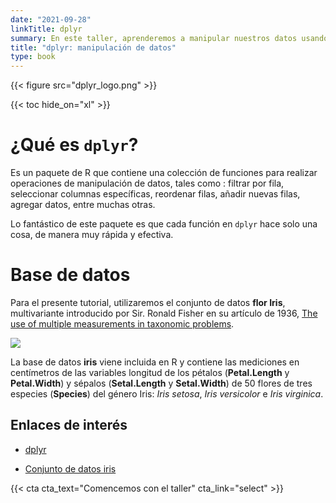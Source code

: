 ```yaml
---
date: "2021-09-28"
linkTitle: dplyr
summary: En este taller, aprenderemos a manipular nuestros datos usando el paquete `dplyr`.
title: "dplyr: manipulación de datos"
type: book
---
```


{{< figure src="dplyr_logo.png" >}}

{{< toc hide_on="xl" >}}

# ¿Qué es `dplyr`?

Es un paquete de R que contiene una colección de funciones para realizar operaciones de manipulación de datos, tales como : filtrar por fila, seleccionar columnas específicas, reordenar filas, añadir nuevas filas, agregar datos, entre muchas otras.

Lo fantástico de este paquete es que cada función en `dplyr` hace solo una cosa, de manera muy rápida y efectiva.


# Base de datos

Para el presente tutorial, utilizaremos el conjunto de datos **flor Iris**,  multivariante introducido por Sir. Ronald Fisher en su artículo de 1936, [The use of multiple measurements in taxonomic problems](https://onlinelibrary.wiley.com/doi/10.1111/j.1469-1809.1936.tb02137.x).


![](/courses/ggplot2/scatterplot_files/iris.png)

La base de datos **iris** viene incluida en R y contiene las mediciones en centímetros de las variables longitud de los pétalos (**Petal.Length** y **Petal.Width**) y sépalos (**Setal.Length** y **Setal.Width**) de 50 flores de tres especies (**Species**) del género Iris: *Iris setosa*, *Iris versicolor* e *Iris virginica*. 


## Enlaces de interés

* [dplyr](https://dplyr.tidyverse.org/)

* [Conjunto de datos iris](https://es.wikipedia.org/wiki/Conjunto_de_datos_flor_iris)


{{< cta cta_text="Comencemos con el taller" cta_link="select" >}}
